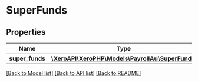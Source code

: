 # SuperFunds

## Properties
Name | Type | Description | Notes
------------ | ------------- | ------------- | -------------
**super_funds** | [**\XeroAPI\XeroPHP\Models\PayrollAu\SuperFund[]**](SuperFund.md) |  | [optional] 

[[Back to Model list]](../README.md#documentation-for-models) [[Back to API list]](../README.md#documentation-for-api-endpoints) [[Back to README]](../README.md)


